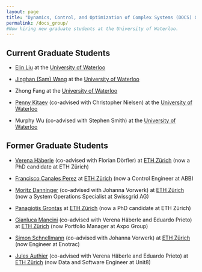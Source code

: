 ```yaml
---
layout: page
title: "Dynamics, Control, and Optimization of Complex Systems (DOCS) Group"
permalink: /docs_group/
#Now hiring new graduate students at the University of Waterloo.
---
```


## Current Graduate Students

- [Elin Liu](https://www.linkedin.com/in/elinliu2/?originalSubdomain=ca)
at the [University of Waterloo](https://uwaterloo.ca/electrical-computer-engineering/)

- [Jinghan (Sam) Wang](https://www.linkedin.com/in/jinghan-sam-wang/?originalSubdomain=ca) at the [University of Waterloo](https://uwaterloo.ca/electrical-computer-engineering/)

- Zhong Fang at the [University of Waterloo](https://uwaterloo.ca/electrical-computer-engineering/)

- [Penny Kitaev](https://www.linkedin.com/in/alex-kitaev/?originalSubdomain=ca)
(co-advised with Christopher Nielsen) at the [University of Waterloo](https://uwaterloo.ca/electrical-computer-engineering/)

- Murphy Wu (co-advised with Stephen Smith) at the [University of Waterloo](https://uwaterloo.ca/electrical-computer-engineering/)


## Former Graduate Students

- [Verena Häberle](https://control.ee.ethz.ch/people/profile.verena-haeberle.html) (co-advised with Florian Dörfler) at [ETH Zürich](https://control.ee.ethz.ch/) (now a PhD candidate at ETH Zürich)

- [Francisco Canales Perez](https://ch.linkedin.com/in/francisco-canales-perez?trk=public_profile_browsemap) at [ETH Zürich](https://control.ee.ethz.ch/)
(now a Control Engineer at ABB)

- [Moritz Danninger](https://ch.linkedin.com/in/moritz-danninger-7b9075206) (co-advised with Johanna Vorwerk) at [ETH Zürich](https://control.ee.ethz.ch/)
(now a System Operations Specialist at Swissgrid AG)

- [Panagiotis Grontas](https://ch.linkedin.com/in/panagiotis-grontas-4517b0184?challengeId=AQGj7S-mw_btlgAAAYHfkq0WLxcMk423Q8NZ-rU2p4IoMVZrkWTmuFOlRsKO25BmXdayGh1f9ZIt0jItaCAKnKYO7kXFK2Gbww&submissionId=3c190ec8-b3f5-ff16-6ff5-dbe3806d846c&challengeSource=AgEDv5-8G_AKuwAAAYHfktOjudFUdYZAX8KYU8oEUZ3OJnt2ApZn8tKL2TUDuBg&challegeType=AgE9UbE1HZJBSAAAAYHfktOmgi2TI2rsFEUR6JqDpkKhCs8fGk2cXLA&memberId=AgGB5AZOzNSoSQAAAYHfktOpbxIrc9FQOUYhidAUOGkm_gI&recognizeDevice=AgEJIz-VWDEnjwAAAYHfktOsXAXbkflPjJSxE0IE5ZeVw7F0a_h2) at [ETH Zürich](https://control.ee.ethz.ch/)
 (now a PhD candidate at ETH Zürich)

- [Gianluca Mancini](https://ch.linkedin.com/in/gianluca-mancini-1a2586b2)
(co-advised with Verena Häberle and Eduardo Prieto)
at [ETH Zürich](https://control.ee.ethz.ch/) (now Portfolio Manager at
Axpo Group)

- [Simon Schnellmann](https://ch.linkedin.com/in/simon-schnellmann)
(co-advised with Johanna Vorwerk) at [ETH Zürich](https://control.ee.ethz.ch/)
(now Engineer at Enotrac)

- [Jules Authier](https://www.linkedin.com/in/jules-authier-972105207/)
(co-advised with Verena Häberle and Eduardo Prieto) at
[ETH Zürich](https://control.ee.ethz.ch/)
(now Data and Software Engineer at Unit8)